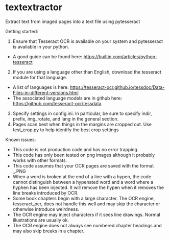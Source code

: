 # textextractor
Extract text from imaged pages into a text file using pytesseract

Getting started:
1. Ensure that Tesseract OCR is available on your system and pytesseract is available in your python.
* A good guide can be found here:  https://builtin.com/articles/python-tesseract
2. If you are using a language other than English, download the tesseract module for that language.
* A list of languages is here: https://tesseract-ocr.github.io/tessdoc/Data-Files-in-different-versions.html
* The associated language models are in github here:  https://github.com/tesseract-ocr/tessdata
3. Specify settings in config.ini.  In particular, be sure to specify indir, prefix, img_rotate, and lang in the general section.  
4. Pages scan best when things in the margins are cropped out.  Use test_crop.py to help identify the best crop settings

Known issues:

* This code is not production code and has no error trapping.
* This code has only been tested on png images although it probably works with other formats.
* This code assumes that your OCR pages are saved with the format <some prefix>_<some number>.PNG
* When a word is broken at the end of a line with a hypen, the code cannot distinguish between a hypenated word and a word where a hyphen has been injected.  It will remove the hypen when it removes the line breaks introduced by OCR.
* Some book chapters begin with a large character.   The OCR engine, tesseract_ocr, does not handle this well and may skip the character or otherwise introduce weirdness.
* The OCR engine may inject characters if it sees line drawings.  Normal illustrations are usually ok.
* The OCR engine does not always see numbered chapter headings and may also skip breaks in a chapter.
